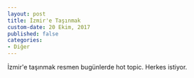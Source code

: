 ```yaml
---
layout: post
title: İzmir'e Taşınmak
custom-date: 20 Ekim, 2017
published: false
categories: 
- Diğer
---
```


İzmir'e taşınmak resmen bugünlerde hot topic. Herkes istiyor.